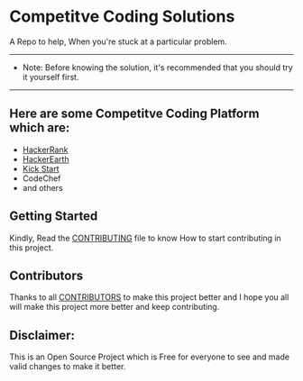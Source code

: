 # Competitve Coding Solutions

A Repo to help, When you're stuck at a particular problem.

------------------------------------------------------------------------------------------------
* Note: Before knowing the solution, it's recommended that you should try it yourself first.
------------------------------------------------------------------------------------------------

## Here are some Competitve Coding Platform which are:
* [HackerRank](https://github.com/ALLINONE4298/Competitive-Coding-Solutions/tree/main/Hacker%20Rank)
* [HackerEarth](https://github.com/ALLINONE4298/Competitive-Coding-Solutions/tree/main/Hacker%20Earth)
* [Kick Start](https://github.com/ALLINONE4298/Competitive-Coding-Solutions/tree/main/Kick%20Start)
* CodeChef
* and others 

## Getting Started

Kindly, Read the [CONTRIBUTING](https://github.com/ALLINONE4298/Competitive-Coding-Solutions/blob/main/CONTRIBUTING.md) file to know How to start contributing in this project.

## Contributors

Thanks to all [CONTRIBUTORS](https://github.com/ALLINONE4298/Competitive-Coding-Solutions/blob/main/CONTRIBUTORS.md) to make this project better and I hope you all will make this project more better and keep contributing.


## Disclaimer: 
This is an Open Source Project which is Free for everyone to see and made valid changes to make it better.

